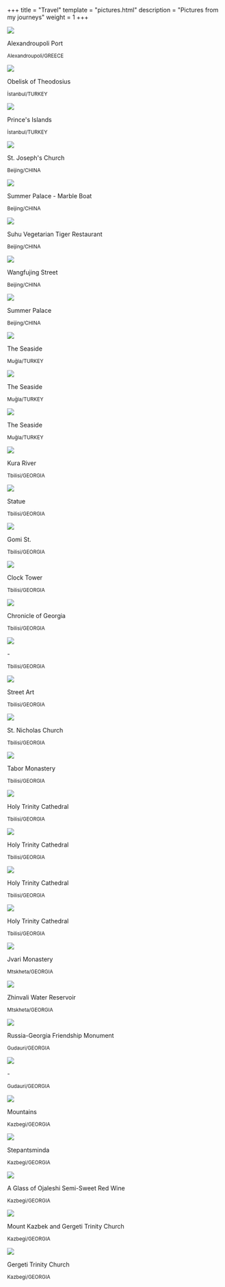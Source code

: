 +++
title = "Travel"
template = "pictures.html"
description = "Pictures from my journeys"
weight = 1
+++

<div>
<a href="alexandroupoli.jpg"><img src="thumbnail/thumbnail-alexandroupoli.jpg"></a>
<p>Alexandroupoli Port</p>
<p><small>Alexandroupoli/<wbr>GREECE</small></p>
</div>

<div>
<a href="obelisk-theodosius.jpg"><img src="thumbnail/thumbnail-obelisk-theodosius.jpg"></a>
<p>Obelisk of Theodosius</p>
<p><small>İstanbul/TURKEY</small></p>
</div>

<div>
<a href="prince.jpg"><img src="thumbnail/thumbnail-prince.jpg"></a>
<p>Prince's Islands</p>
<p><small>İstanbul/TURKEY</small></p>
</div>

<div>
<a href="dongtang.jpg"><img src="thumbnail/thumbnail-dongtang.jpg"></a>
<p>St. Joseph's Church</p>
<p><small>Beijing/CHINA</small></p>
</div>

<div>
<a href="shifang.jpg"><img src="thumbnail/thumbnail-shifang.jpg"></a>
<p>Summer Palace - Marble Boat</p>
<p><small>Beijing/CHINA</small></p>
</div>

<div>
<a href="suhusupin.jpg"><img src="thumbnail/thumbnail-suhusupin.jpg"></a>
<p>Suhu Vegetarian Tiger Restaurant</p>
<p><small>Beijing/CHINA</small></p>
</div>

<div>
<a href="wangfujing.jpg"><img src="thumbnail/thumbnail-wangfujing.jpg"></a>
<p>Wangfujing Street</p>
<p><small>Beijing/CHINA</small></p>
</div>

<div>
<a href="yiheyuan.jpg"><img src="thumbnail/thumbnail-yiheyuan.jpg"></a>
<p>Summer Palace</p>
<p><small>Beijing/CHINA</small></p>
</div>

<div>
<a href="rocks1.jpg"><img src="thumbnail/thumbnail-rocks1.jpg"></a>
<p>The Seaside</p>
<p><small>Muğla/TURKEY</small></p>
</div>

<div>
<a href="rocks2.jpg"><img src="thumbnail/thumbnail-rocks2.jpg"></a>
<p>The Seaside</p>
<p><small>Muğla/TURKEY</small></p>
</div>

<div>
<a href="rocks3.jpg"><img src="thumbnail/thumbnail-rocks3.jpg"></a>
<p>The Seaside</p>
<p><small>Muğla/TURKEY</small></p>
</div>

<div>
<a href="kura.jpg"><img src="thumbnail/thumbnail-kura.jpg"></a>
<p>Kura River</p>
<p><small>Tbilisi/GEORGIA</small></p>
</div>

<div>
<a href="statue.jpg"><img src="thumbnail/thumbnail-statue.jpg"></a>
<p>Statue</p>
<p><small>Tbilisi/GEORGIA</small></p>
</div>

<div>
<a href="gomist.jpg"><img src="thumbnail/thumbnail-gomist.jpg"></a>
<p>Gomi St.</p>
<p><small>Tbilisi/GEORGIA</small></p>
</div>

<div>
<a href="clocktower.jpg"><img src="thumbnail/thumbnail-clocktower.jpg"></a>
<p>Clock Tower</p>
<p><small>Tbilisi/GEORGIA</small></p>
</div>

<div>
<a href="chronicle.jpg"><img src="thumbnail/thumbnail-chronicle.jpg"></a>
<p>Chronicle of Georgia</p>
<p><small>Tbilisi/GEORGIA</small></p>
</div>

<div>
<a href="holy-spirits.jpg"><img src="thumbnail/thumbnail-holy-spirits.jpg"></a>
<p>-</p>
<p><small>Tbilisi/GEORGIA</small></p>
</div>

<div>
<a href="street-art-tbilisi.jpg"><img src="thumbnail/thumbnail-street-art-tbilisi.jpg"></a>
<p>Street Art</p>
<p><small>Tbilisi/GEORGIA</small></p>
</div>

<div>
<a href="st-nicholas-church.jpg"><img src="thumbnail/thumbnail-st-nicholas-church.jpg"></a>
<p>St. Nicholas Church</p>
<p><small>Tbilisi/GEORGIA</small></p>
</div>

<div>
<a href="tabor.jpg"><img src="thumbnail/thumbnail-tabor.jpg"></a>
<p>Tabor Monastery</p>
<p><small>Tbilisi/GEORGIA</small></p>
</div>

<div>
<a href="sameba-cathedral1.jpg"><img src="thumbnail/thumbnail-sameba-cathedral1.jpg"></a>
<p>Holy Trinity Cathedral</p>
<p><small>Tbilisi/GEORGIA</small></p>
</div>

<div>
<a href="sameba-cathedral2.jpg"><img src="thumbnail/thumbnail-sameba-cathedral2.jpg"></a>
<p>Holy Trinity Cathedral</p>
<p><small>Tbilisi/GEORGIA</small></p>
</div>

<div>
<a href="sameba-cathedral3.jpg"><img src="thumbnail/thumbnail-sameba-cathedral3.jpg"></a>
<p>Holy Trinity Cathedral</p>
<p><small>Tbilisi/GEORGIA</small></p>
</div>

<div>
<a href="sameba-cathedral4.jpg"><img src="thumbnail/thumbnail-sameba-cathedral4.jpg"></a>
<p>Holy Trinity Cathedral</p>
<p><small>Tbilisi/GEORGIA</small></p>
</div>

<div>
<a href="jvari.jpg"><img src="thumbnail/thumbnail-jvari.jpg"></a>
<p>Jvari Monastery</p>
<p><small>Mtskheta/GEORGIA</small></p>
</div>

<div>
<a href="water-reservoir.jpg"><img src="thumbnail/thumbnail-water-reservoir.jpg"></a>
<p>Zhinvali Water Reservoir</p>
<p><small>Mtskheta/GEORGIA</small></p>
</div>

<div>
<a href="friendship-monument-panorama.jpg"><img src="thumbnail/thumbnail-friendship-monument-panorama.jpg"></a>
<p>Russia-Georgia Friendship Monument</p>
<p><small>Gudauri/GEORGIA</small></p>
</div>

<div>
<a href="heart.jpg"><img src="thumbnail/thumbnail-heart.jpg"></a>
<p>-</p>
<p><small>Gudauri/GEORGIA</small></p>
</div>

<div>
<a href="kazbegi-mountains.jpg"><img src="thumbnail/thumbnail-kazbegi-mountains.jpg"></a>
<p>Mountains</p>
<p><small>Kazbegi/GEORGIA</small></p>
</div>

<div>
<a href="stepantsminda-flag.jpg"><img src="thumbnail/thumbnail-stepantsminda-flag.jpg"></a>
<p>Stepantsminda</p>
<p><small>Kazbegi/GEORGIA</small></p>
</div>

<div>
<a href="ojaleshi.jpg"><img src="thumbnail/thumbnail-ojaleshi.jpg"></a>
<p>A Glass of Ojaleshi Semi-Sweet Red Wine</p>
<p><small>Kazbegi/GEORGIA</small></p>
</div>

<div>
<a href="kazbek-gergeti.jpg"><img src="thumbnail/thumbnail-kazbek-gergeti.jpg"></a>
<p>Mount Kazbek and Gergeti Trinity Church</p>
<p><small>Kazbegi/GEORGIA</small></p>
</div>

<div>
<a href="gergeti-trinity-church.jpg"><img src="thumbnail/thumbnail-gergeti-trinity-church.jpg"></a>
<p>Gergeti Trinity Church</p>
<p><small>Kazbegi/GEORGIA</small></p>
</div>
